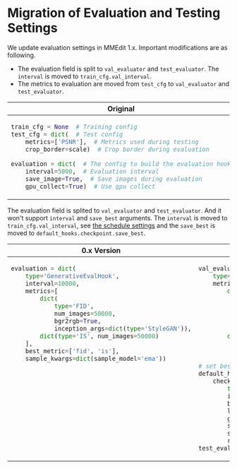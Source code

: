 # Migration of Evaluation and Testing Settings

We update evaluation settings in MMEdit 1.x. Important modifications are as following.

- The evaluation field is split to `val_evaluator` and `test_evaluator`. The `interval` is moved to `train_cfg.val_interval`.
- The metrics to evaluation are moved from `test_cfg` to `val_evaluator` and `test_evaluator`.

<table class="docutils">
<thead>
  <tr>
    <th> Original </th>
    <th> New </th>
<tbody>
<tr>
<td valign="top">

```python
train_cfg = None  # Training config
test_cfg = dict(  # Test config
    metrics=['PSNR'],  # Metrics used during testing
    crop_border=scale)  # Crop border during evaluation

evaluation = dict(  # The config to build the evaluation hook
    interval=5000,  # Evaluation interval
    save_image=True,  # Save images during evaluation
    gpu_collect=True)  # Use gpu collect
```

</td>

<td valign="top">

```python
val_evaluator = [
    dict(type='PSNR', crop_border=scale),  # The name of metrics to evaluate
]
test_evaluator = val_evaluator

train_cfg = dict(
    type='IterBasedTrainLoop', max_iters=300000, val_interval=5000)  # Config of train loop type
val_cfg = dict(type='ValLoop')  # The name of validation loop type
test_cfg = dict(type='TestLoop')  # The name of test loop type
```

</td>

</tr>
</thead>
</table>

The evaluation field is splited to `val_evaluator` and `test_evaluator`. And it won't support `interval` and `save_best` arguments. The `interval` is moved to `train_cfg.val_interval`, see [the schedule settings](#1-runner-and-schedule) and the `save_best` is moved to `default_hooks.checkpoint.save_best`.

<table class="docutils">
<thead>
  <tr>
    <th> 0.x Version </th>
    <th> 1.x Version </th>
<tbody>
<tr>
<td valign="top">

```python
evaluation = dict(
    type='GenerativeEvalHook',
    interval=10000,
    metrics=[
        dict(
            type='FID',
            num_images=50000,
            bgr2rgb=True,
            inception_args=dict(type='StyleGAN')),
        dict(type='IS', num_images=50000)
    ],
    best_metric=['fid', 'is'],
    sample_kwargs=dict(sample_model='ema'))
```

</td>

<td valign="top">

```python
val_evaluator = dict(
    type='GenEvaluator',
    metrics=[
        dict(
            type='FID',
            prefix='FID-Full-50k',
            fake_nums=50000,
            inception_style='StyleGAN',
            sample_model='orig')
        dict(
            type='IS',
            prefix='IS-50k',
            fake_nums=50000)])
# set best config
default_hooks = dict(
    checkpoint=dict(
        type='CheckpointHook',
        interval=10000,
        by_epoch=False,
        less_keys=['FID-Full-50k/fid'],
        greater_keys=['IS-50k/is'],
        save_optimizer=True,
        save_best=['FID-Full-50k/fid', 'IS-50k/is'],
        rule=['less', 'greater']))
test_evaluator = val_evaluator
```

</td>

</tr>
</thead>
</table>
